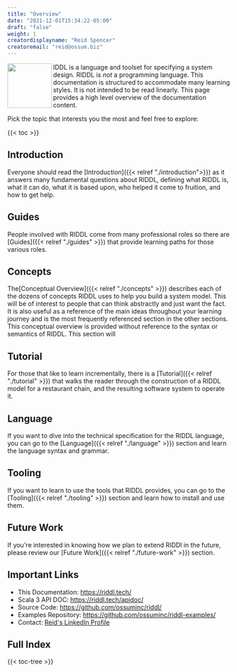 ```yaml
---
title: "Overview"
date: "2021-12-01T15:34:22-05:00"
draft: "false" 
weight: 1 
creatordisplayname: "Reid Spencer"
creatoremail: "reid@ossum.biz"
---
```


<img src="/images/RIDDL-Logo.svg" align="left" width="100px"/>IDDL is a 
language and toolset for specifying a system design. RIDDL is *not*
a programming language. This documentation is structured to accommodate 
many learning styles. It is not intended to be read linearly. This page
provides a high level overview of the documentation content. 

Pick the topic that interests you the most and feel free to explore:

 {{< toc >}}

## Introduction
Everyone should read the [Introduction]({{< relref "./introduction">}}) 
as it answers many fundamental questions about RIDDL, defining what RIDDL 
is, what it can do, what it is based upon, who helped it come to fruition, and 
how to get help. 

## Guides
People involved with RIDDL come from many professional roles so there are
[Guides]({{< relref "./guides" >}}) that provide learning paths for those
various roles.

## Concepts
The[Conceptual Overview]({{< relref "./concepts" >}}) describes each of
the dozens of concepts RIDDL uses to help you build a system model. This
will be of interest to people that can think abstractly and just want 
the fact. It is also useful as a reference of the main ideas throughout
your learning journey and is the most frequently referenced section in
the other sections. This conceptual overview is provided without 
reference to the syntax or semantics of RIDDL.
This section will 

## Tutorial
For those that like to learn incrementally, there is a 
[Tutorial]({{< relref "./tutorial" >}}) that walks the reader through the 
construction of a RIDDL model for a restaurant chain, and the resulting 
software system to operate it.

## Language
If you want to dive into the technical specification for the RIDDL language,
you can go to the [Language]({{< relref "./language" >}}) section and learn
the language syntax and grammar.

## Tooling
If you want to learn to use the tools that RIDDL provides, you can go to 
the [Tooling]({{< relref "./tooling" >}}) section and learn how to install and 
use them. 

## Future Work
If you're interested in knowing how we plan to extend RIDDl in the future, 
please review our [Future Work]({{< relref "./future-work" >}}) section. 

## Important Links

* This Documentation: https://riddl.tech/
* Scala 3 API DOC: https://riddl.tech/apidoc/
* Source Code: https://github.com/ossuminc/riddl/
* Examples Repository: https://github.com/ossuminc/riddl-examples/
* Contact: [Reid's LinkedIn Profile](https://www.linkedin.com/in/reidspencer/)

## Full Index

{{< toc-tree >}}
